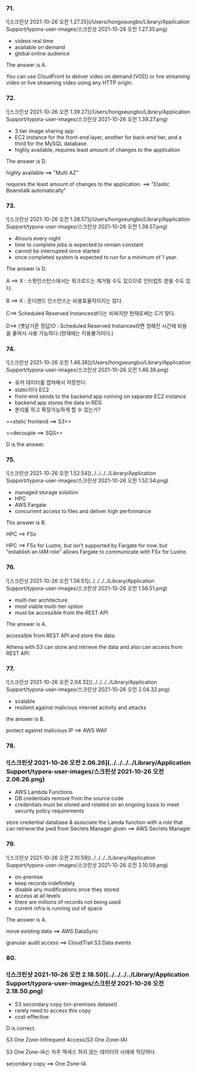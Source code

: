 ### 71.

![스크린샷 2021-10-26 오전 1.27.35](/Users/hongseungbo/Library/Application Support/typora-user-images/스크린샷 2021-10-26 오전 1.27.35.png)

- videos real time
- available on demand
- global online audience



The answer is A.

You can use CloudFront to deliver video on demand (VOD) or live streaming video or live streaming video using any HTTP origin.





### 72.

![스크린샷 2021-10-26 오전 1.39.27](/Users/hongseungbo/Library/Application Support/typora-user-images/스크린샷 2021-10-26 오전 1.39.27.png)

- 3 tier image sharing app
- EC2 instance for the front-end layer, another for back-end tier, and a third for the MySQL database.
- highly available, requires least amount of changes to the application



The answer is D.

highly available ==> "Multi AZ"

 requires the least amount of changes to the application. ==> "Elastic Beanstalk automatically"



### 73.

![스크린샷 2021-10-26 오전 1.38.57](/Users/hongseungbo/Library/Application Support/typora-user-images/스크린샷 2021-10-26 오전 1.38.57.png)

- 4hours every night
- time to complete jobs is expected to remain constant
- cannot be interrupted once started
- once completed system is expected to run for a minimum of 1 year.



The answer is D.

A ==> X : 스팟인스턴스에서는 워크로드는 제거될 수도 있으므로 인터럽트 받을 수도 있다.

B ==> X : 온디맨드 인스턴스는 비용효율적이지는 않다.

C==> Scheduled Reserved Instances보다는 비싸지만 현재로써는 C가 맞다.

D==> (옛날기준 정답)O : Scheduled Reserved Instances라면 정해진 시간에 비용을 줄여서 사용 가능하다.(현재에는 이용불가이다.)



### 74.

![스크린샷 2021-10-26 오전 1.46.36](/Users/hongseungbo/Library/Application Support/typora-user-images/스크린샷 2021-10-26 오전 1.46.36.png)

- 유저 데이터를 캡쳐해서 저장한다.
- static이다 EC2
- front-end sends to the backend app running on separate EC2 instance
- backend app stores the data in RDS
- 분리를 하고 확장가능하게 할 수 있는가?



==static frontend ==> S3==

==decouple ==> SQS==



D is the answer.



### 75.

![스크린샷 2021-10-26 오전 1.52.54](../../../../Library/Application Support/typora-user-images/스크린샷 2021-10-26 오전 1.52.54.png)

- managed storage solution
- HPC
- AWS Fargate
- concurrent access to files and deliver high performance



Ths answer is B.

HPC ==> FSx



HPC ==> FSx for Lustre, but isn't supported by Fargate for now. but "establish an IAM role" allows Fargate to communicate with FSx for Lustre.



### 76.

![스크린샷 2021-10-26 오전 1.56.51](../../../../Library/Application Support/typora-user-images/스크린샷 2021-10-26 오전 1.56.51.png)

- multi-tier architecture
- most viable multi-tier option
- must be accessible from the REST API



The answer is A.

accessible from REST API and store the data.

Athena with S3 can store and retrieve the data and also can access from REST API.



### 77.

![스크린샷 2021-10-26 오전 2.04.32](../../../../Library/Application Support/typora-user-images/스크린샷 2021-10-26 오전 2.04.32.png)

- scalable
- resilient against malicious internet activity and attacks



the answer is B.

protect against malicious IP ==> AWS WAF



### 78.

### ![스크린샷 2021-10-26 오전 2.06.26](../../../../Library/Application Support/typora-user-images/스크린샷 2021-10-26 오전 2.06.26.png)

- AWS Lambda Functions
- DB credentials remove from the source code
- credentials must be stored and rotated on an ongoing basis to meet security policy requirements



store credential database & associate the Lamda function with a role that can retrieve the pwd from Secrets Manager given ==> AWS Secrets Manager



### 79.

![스크린샷 2021-10-26 오전 2.10.59](../../../../Library/Application Support/typora-user-images/스크린샷 2021-10-26 오전 2.10.59.png)

- on-premise
- keep records indefinitely
- disable any modifications once they stored
- access at all levels
- there are millions of records not being used
- current infra is running out of space



The answer is A.

move existing data ==> AWS DataSync

granular audit access ==> CloudTrail S3 Data events



### 80. 

### ![스크린샷 2021-10-26 오전 2.18.50](../../../../Library/Application Support/typora-user-images/스크린샷 2021-10-26 오전 2.18.50.png)

- S3 secondary copy (on-premises dataset)
- rarely need to access this copy
- cost-effective



D is correct.

S3 One Zone-Infrequent Access(S3 One Zone-IA)

 

S3 One Zone-IA는 자주 엑세스 하지 않는 데이터의 사례에 적당하다.

secondary copy ==> One Zone-IA

